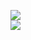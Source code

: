 [![](https://img.shields.io/badge/Made%20With-Github%20Spray-lightgrey.svg?style=for-the-badge&logo=github)](https://github.com/Annihil/github-spray#979)  
[![](https://i.imgur.com/2DrTn0Z.gif)](https://github.com/Annihil/github-spray)